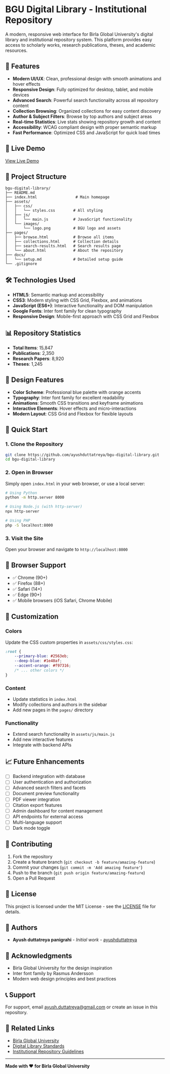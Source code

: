 # BGU Digital Library - Institutional Repository

A modern, responsive web interface for Birla Global University's digital library and institutional repository system. This platform provides easy access to scholarly works, research publications, theses, and academic resources.

## 🌟 Features

- **Modern UI/UX**: Clean, professional design with smooth animations and hover effects
- **Responsive Design**: Fully optimized for desktop, tablet, and mobile devices
- **Advanced Search**: Powerful search functionality across all repository content
- **Collection Browsing**: Organized collections for easy content discovery
- **Author & Subject Filters**: Browse by top authors and subject areas
- **Real-time Statistics**: Live stats showing repository growth and content
- **Accessibility**: WCAG compliant design with proper semantic markup
- **Fast Performance**: Optimized CSS and JavaScript for quick load times

## 🚀 Live Demo

[View Live Demo](https://ayushduttatreya.github.io/bgu-digital-library)

## 📁 Project Structure

```
bgu-digital-library/
├── README.md
├── index.html                 # Main homepage
├── assets/
│   ├── css/
│   │   └── styles.css        # All styling
│   ├── js/
│   │   └── main.js           # JavaScript functionality
│   └── images/
│       └── logo.png          # BGU logo and assets
├── pages/
│   ├── browse.html           # Browse all items
│   ├── collections.html      # Collection details
│   ├── search-results.html   # Search results page
│   └── about.html            # About the repository
├── docs/
│   └── setup.md              # Detailed setup guide
└── .gitignore
```

## 🛠️ Technologies Used

- **HTML5**: Semantic markup and accessibility
- **CSS3**: Modern styling with CSS Grid, Flexbox, and animations
- **JavaScript (ES6+)**: Interactive functionality and DOM manipulation
- **Google Fonts**: Inter font family for clean typography
- **Responsive Design**: Mobile-first approach with CSS Grid and Flexbox

## 📊 Repository Statistics

- **Total Items**: 15,847
- **Publications**: 2,350
- **Research Papers**: 8,920
- **Theses**: 1,245

## 🎨 Design Features

- **Color Scheme**: Professional blue palette with orange accents
- **Typography**: Inter font family for excellent readability
- **Animations**: Smooth CSS transitions and keyframe animations
- **Interactive Elements**: Hover effects and micro-interactions
- **Modern Layout**: CSS Grid and Flexbox for flexible layouts

## 🚀 Quick Start

### 1. Clone the Repository
```bash
git clone https://github.com/ayushduttatreya/bgu-digital-library.git
cd bgu-digital-library
```

### 2. Open in Browser
Simply open `index.html` in your web browser, or use a local server:

```bash
# Using Python
python -m http.server 8000

# Using Node.js (with http-server)
npx http-server

# Using PHP
php -S localhost:8000
```

### 3. Visit the Site
Open your browser and navigate to `http://localhost:8000`

## 📱 Browser Support

- ✅ Chrome (90+)
- ✅ Firefox (88+)
- ✅ Safari (14+)
- ✅ Edge (90+)
- ✅ Mobile browsers (iOS Safari, Chrome Mobile)

## 🔧 Customization

### Colors
Update the CSS custom properties in `assets/css/styles.css`:

```css
:root {
    --primary-blue: #2563eb;
    --deep-blue: #1e40af;
    --accent-orange: #f97316;
    /* ... other colors */
}
```

### Content
- Update statistics in `index.html`
- Modify collections and authors in the sidebar
- Add new pages in the `pages/` directory

### Functionality
- Extend search functionality in `assets/js/main.js`
- Add new interactive features
- Integrate with backend APIs

## 📈 Future Enhancements

- [ ] Backend integration with database
- [ ] User authentication and authorization
- [ ] Advanced search filters and facets
- [ ] Document preview functionality
- [ ] PDF viewer integration
- [ ] Citation export features
- [ ] Admin dashboard for content management
- [ ] API endpoints for external access
- [ ] Multi-language support
- [ ] Dark mode toggle

## 🤝 Contributing

1. Fork the repository
2. Create a feature branch (`git checkout -b feature/amazing-feature`)
3. Commit your changes (`git commit -m 'Add amazing feature'`)
4. Push to the branch (`git push origin feature/amazing-feature`)
5. Open a Pull Request

## 📄 License

This project is licensed under the MIT License - see the [LICENSE](LICENSE) file for details.

## 👥 Authors

- **Ayush duttatreya panigrahi** - *Initial work* - [ayushduttatreya](https://github.com/ayushduttatreya)

## 🙏 Acknowledgments

- Birla Global University for the design inspiration
- Inter font family by Rasmus Andersson
- Modern web design principles and best practices

## 📞 Support

For support, email ayush.duttatreya@gmail.com or create an issue in this repository.

## 🔗 Related Links

- [Birla Global University](https://bgu.ac.in)
- [Digital Library Standards](https://www.dublincore.org/)
- [Institutional Repository Guidelines](https://www.coar-repositories.org/)

---

**Made with ❤️ for Birla Global University**
